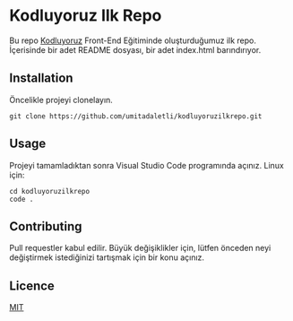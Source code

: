 # Kodluyoruz Ilk Repo
Bu repo [Kodluyoruz](https://www.kodluyoruz.org/) Front-End Eğitiminde oluşturduğumuz ilk repo. İçerisinde bir adet README dosyası, bir adet index.html barındırıyor.

## Installation

Öncelikle projeyi clonelayın.
```
git clone https://github.com/umitadaletli/kodluyoruzilkrepo.git
```
## Usage
Projeyi tamamladıktan sonra Visual Studio Code programında açınız.
Linux için:
```
cd kodluyoruzilkrepo
code .
```
## Contributing
Pull requestler kabul edilir. Büyük değişiklikler için, lütfen önceden neyi değiştirmek istediğinizi tartışmak için bir konu açınız.
## Licence
[MIT](https://github.com/umitadaletli/kodluyoruzilkrepo/blob/ea321ef3e77af2e6d41de01e0765201a96238d9d/LICENSE)